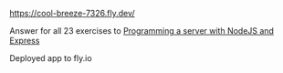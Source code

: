 https://cool-breeze-7326.fly.dev/

Answer for all 23 exercises to [Programming a server with NodeJS and Express](https://fullstackopen.com/en/part3)

Deployed app to fly.io